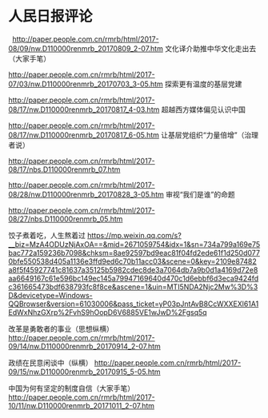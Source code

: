 # 人民日报评论
 
http://paper.people.com.cn/rmrb/html/2017-08/09/nw.D110000renmrb_20170809_2-07.htm
文化译介助推中华文化走出去（大家手笔）

http://paper.people.com.cn/rmrb/html/2017-07/03/nw.D110000renmrb_20170703_3-05.htm
探索更有温度的基层党建

http://paper.people.com.cn/rmrb/html/2017-08/17/nw.D110000renmrb_20170817_4-03.htm
超越西方媒体偏见认识中国

http://paper.people.com.cn/rmrb/html/2017-08/17/nw.D110000renmrb_20170817_6-05.htm
让基层党组织“力量倍增”（治理者说）

http://paper.people.com.cn/rmrb/html/2017-08/17/nbs.D110000renmrb_07.htm

http://paper.people.com.cn/rmrb/html/2017-08/28/nw.D110000renmrb_20170828_3-05.htm
审视“我们是谁”的命题

http://paper.people.com.cn/rmrb/html/2017-08/27/nbs.D110000renmrb_05.htm

饺子煮着吃，人生熬着过
https://mp.weixin.qq.com/s?__biz=MzA4ODUzNjAxOA==&mid=2671059754&idx=1&sn=734a799a169e75bac772a159236b7098&chksm=8ae92597bd9eac81f04fd2ede61f1d250d0770bfe550538d405a1136e3ffd9ed6c70b11acc03&scene=0&key=2109e87482a8f5f45927741c81637a35125b5982cdec8de3a7064db7a9b0d1a4169d72e8aa6649167c61e596bc149ec145a79947169640d470c1d6ebbf6d3eca9424fdc361665473bdf638793fc8f8ce&ascene=1&uin=MTI5NDA2Njc2Mw%3D%3D&devicetype=Windows-QQBrowser&version=61030006&pass_ticket=yP03pJntAvB8CcWXXEXl61A1EdWxNhzGXrp%2FvhS9hOopD6V6885VE1wJwD%2Fgsq5q

改革是勇敢者的事业（思想纵横）
http://paper.people.com.cn/rmrb/html/2017-09/14/nw.D110000renmrb_20170914_2-07.htm

政绩在民意闲谈中（纵横）
http://paper.people.com.cn/rmrb/html/2017-09/15/nw.D110000renmrb_20170915_5-05.htm

中国为何有坚定的制度自信（大家手笔）
http://paper.people.com.cn/rmrb/html/2017-10/11/nw.D110000renmrb_20171011_2-07.htm

